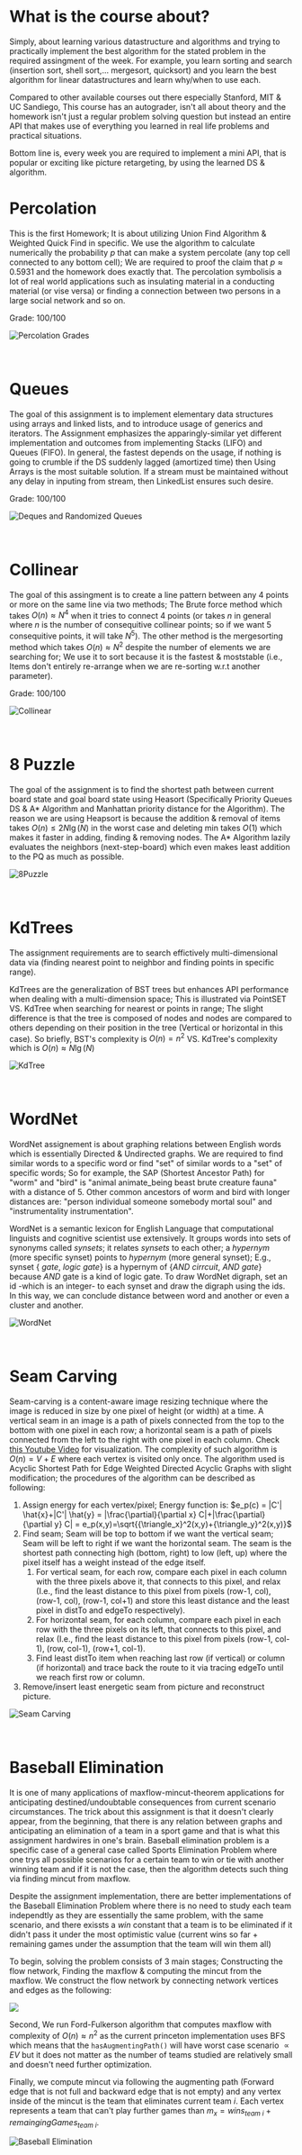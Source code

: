 # What is the course about?

Simply, about learning various datastructure and algorithms and trying to practically implement the best algorithm for the stated problem in the required assingment of the week. For example, you learn sorting and search (insertion sort, shell sort,... mergesort, quicksort)  and you learn the best algorithm for linear datastructures and learn why/when to use each.

Compared to other available courses out there especially Stanford, MIT & UC Sandiego, This course has an autograder, isn't all about theory and the homework isn't just a regular problem solving question but instead an entire API that makes use of everything you learned in real life problems and practical situations.

Bottom line is, every week you are required to implement a mini API, that is popular or exciting like picture retargeting, by using the learned DS & algorithm.


# Percolation

This is the first Homework; It is about utilizing Union Find Algorithm & Weighted Quick Find in specific. We use the algorithm to calculate numerically the probability *p* that can make a system percolate (any top cell connected to any bottom cell); We are required to proof the claim that $p\approx 0.5931$ and the homework does exactly that. The percolation symbolisis a lot of real world applications such as insulating material in a conducting material (or vise versa) or finding a connection between two persons in a large social network and so on.

Grade: 100/100

![Percolation Grades](./Grades/PercolationGrade.png)

<br>

# Queues

The goal of this assignment is to implement elementary data structures using arrays and linked lists, and to introduce usage of generics and iterators. The Assignment emphasizes the apparingly-similar yet different implementation and outcomes from implementing Stacks (LIFO) and Queues (FIFO). In general, the fastest depends on the usage, if nothing is going to crumble if the DS suddenly lagged (amortized time) then Using Arrays is the most suitable solution. If a stream must be maintained without any delay in inputing from stream, then LinkedList ensures such desire.

Grade: 100/100

![Deques and Randomized Queues](./Grades/DequesandRandomizedQueues.png)

<br>

# Collinear

The goal of this assingment is to create a line pattern between any 4 points or more on the same line via two methods; The Brute force method which takes $O(n)\approx N^4$ when it tries to connect 4 points (or takes *n* in general where *n* is the number of consequitive collinear points; so if we want 5 consequitive points, it will take $N^5$). The other method is the mergesorting method which takes $O(n)\approx N^2$ despite the number of elements we are searching for; We use it to sort because it is the fastest & moststable (i.e., Items don't entirely re-arrange when we are re-sorting w.r.t another parameter).

Grade: 100/100

![Collinear](./Grades/collinear.png)

<br>

# 8 Puzzle

The goal of the assignment is to find the shortest path between current board state and goal board state using Heasort (Specifically Priority Queues DS & A\* Algorithm and Manhattan priority distance for the Algorithm). The reason we are using Heapsort is because the addition & removal of items takes $O(n)\leq 2N\lg (N)$ in the worst case and deleting min takes $O(1)$ which makes it faster in adding, finding & removing nodes. The A\* Algorithm lazily evaluates the neighbors (next-step-board) which even makes least addition to the PQ as much as possible.

![8Puzzle](./Grades/8Puzzule.png)

<br>

# KdTrees

The assignment requirements are to search effictively multi-dimensional data via (finding nearest point to neighbor and finding points in specific range).

KdTrees are the generalization of BST trees but enhances API performance when dealing with a multi-dimension space; This is illustrated via PointSET VS. KdTree when searching for nearest or points in range; The slight difference is that the tree is composed of nodes and nodes are compared to others depending on their position in the tree (Vertical or horizontal in this case). So briefly, BST's complexity is $O(n)=n^2$ VS. KdTree's complexity which is $O(n) \approx N \lg(N)$

![KdTree](./Grades/KdTree.png)

<br>

# WordNet

WordNet assignement is about graphing relations between English words which is essentially Directed & Undirected graphs. We are required to find similar words to a specific word or find "set" of similar words to a "set" of specific words; So for example, the SAP (Shortest Ancestor Path) for "worm" and "bird" is "animal animate_being beast brute creature fauna" with a distance of 5. Other common ancestors of worm and bird with longer distances are: "person individual someone somebody mortal soul" and "instrumentality instrumentation".

WordNet is a semantic lexicon for English Language that computational linguists and cognitive scientist use extensively. It groups words into sets of synonyms called *synsets*; it relates *synsets* to each other; a *hypernym* (more specific synset) points to *hypernym* (more general synset); E.g., synset { *gate*, *logic gate*} is a hypernym of {*AND cirrcuit*, *AND gate*} because *AND* gate is a kind of logic gate. To draw WordNet digraph, set an id -which is an integer- to each synset and draw the digraph using the ids. In this way, we can conclude distance between word and another or even a cluster and another.

![WordNet](./Grades/WordNet.png)

<br>

# Seam Carving

Seam-carving is a content-aware image resizing technique where the image is reduced in size by one pixel of
height (or width) at a time. A vertical seam in an image is a path of pixels connected from the top to the
bottom with one pixel in each row; a horizontal seam is a path of pixels connected from the left to the right
with one pixel in each column. Check [this Youtube Video](https://www.youtube.com/watch?v=6NcIJXTlugc) for visualization. The complexity of such algorithm is $O(n)=V+E$ where each vertex is visited only once. The algorithm used is Acyclic Shortest Path for Edge Weighted Directed Acyclic Graphs with slight modification; the procedures of the algorithm can be described as following:
1. Assign energy for each vertex/pixel; Energy function is: $e_p(c) = |C'| \hat{x}+|C'| \hat{y} = |\frac{\partial}{\partial x} C|+|\frac{\partial}{\partial y} C| = e_p(x,y)=\sqrt{{\triangle_x}^2(x,y)+{\triangle_y}^2(x,y)}$ 
2. Find seam; Seam will be top to bottom if we want the vertical seam; Seam will be left to right if we want the horizontal seam. The seam is the shortest path connecting high (bottom, right) to low (left, up) where the pixel itself has a weight instead of the edge itself.
	1. For vertical seam, for each row, compare each pixel in each column with the three pixels above it, that connects to this pixel, and relax (I.e., find the least distance to this pixel from pixels (row-1, col), (row-1, col), (row-1, col+1) and store this least distance and the least pixel in distTo and edgeTo respectively).
	2. For horizontal seam, for each column, compare each pixel in each row with the three pixels on its left, that connects to this pixel, and relax (I.e., find the least distance to this pixel from pixels (row-1, col-1), (row, col-1), (row+1, col-1).
	3. Find least distTo item when reaching last row (if vertical) or column (if horizontal) and trace back the route to it via tracing edgeTo until we reach first row or column.
3. Remove/insert least energetic seam from picture and reconstruct picture.

![Seam Carving](./Grades/SeamCarving.png)

<br>

# Baseball Elimination

It is one of many applications of maxflow-mincut-theorem applications for anticipating destined/undoubtable consequences from current scenario circumstances. The trick about this assignment is that it doesn't clearly appear, from the beginning, that there is any relation between graphs and anticipating an elimination of a team in a sport game and that is what this assignment hardwires in one's brain. Baseball elimination problem is a specific case of a general case called Sports Elimination Problem where one trys all possible scenarios for a certain team to win or tie with another winning team and if it is not the case, then the algorithm detects such thing via finding mincut from maxflow.

Despite the assignment implementation, there are better implementations of the Baseball Elimination Problem where there is no need to study each team independtly as they are essentially the same problem, with the same scenario, and there exissts a *win* constant that a team is to be eliminated if it didn't pass it under the most optimistic value (current wins so far + remaining games under the assumption that the team will win them all)

To begin, solving the problem consists of 3 main stages; Constructing the flow network, Finding the maxflow & computing the mincut from the maxflow. We construct the flow network by connecting network vertices and edges as the following:

<img src='./Week 8 - Baseball Elimination/Miscellaneous/Baseball Elimination.png'/>

Second, We run Ford-Fulkerson algorithm that computes maxflow with complexity of $O(n) \approx n^2$ as the current princeton implementation uses BFS which means that the `hasAugmentingPath()` will have worst case scenario $\propto EV$ but it does not matter as the number of teams studied are relatively small and doesn't need further optimization.

Finally, we compute mincut via following the augmenting path (Forward edge that is not full and backward edge that is not empty) and any vertex inside of the mincut is the team that eliminates current team *i*. Each vertex represents a team that can't play further games than $m_x=wins_{team\ i} + remaingingGames_{team\ i}$.

![Baseball Elimination](./Grades/BaseballElimination.png)
